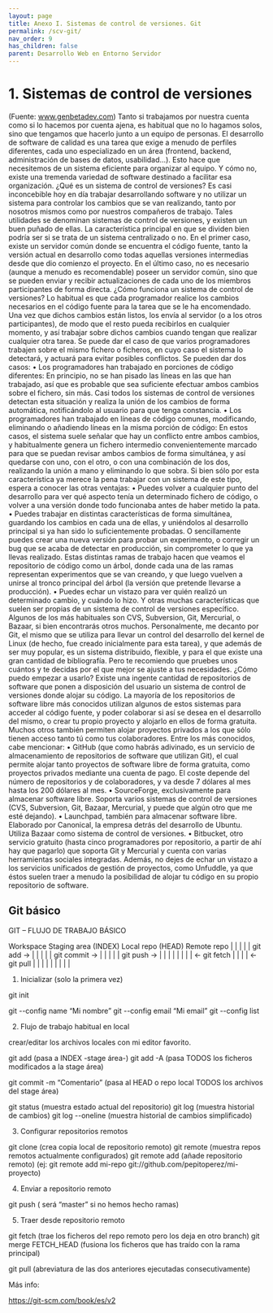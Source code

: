 ```yaml
---
layout: page
title: Anexo I. Sistemas de control de versiones. Git
permalink: /scv-git/
nav_order: 9
has_children: false
parent: Desarrollo Web en Entorno Servidor
---
```

# 1. Sistemas de control de versiones
(Fuente: www.genbetadev.com)
Tanto si trabajamos por nuestra cuenta como si lo hacemos por cuenta ajena, es habitual que no lo hagamos solos, sino que tengamos que hacerlo junto a un equipo de personas. El desarrollo de software de calidad es una tarea que exige a menudo de perfiles diferentes, cada uno especializado en un área (frontend, backend, administración de bases de datos, usabilidad…). Esto hace que necesitemos de un sistema eficiente para organizar al equipo. Y cómo no, existe una tremenda variedad de software destinado a facilitar esa organización.
¿Qué es un sistema de control de versiones?
Es casi inconcebible hoy en día trabajar desarrollando software y no utilizar un sistema para controlar los cambios que se van realizando, tanto por nosotros mismos como por nuestros compañeros de trabajo. Tales utilidades se denominan sistemas de control de versiones, y existen un buen puñado de ellas. La característica principal en que se dividen bien podría ser si se trata de un sistema centralizado o no. En el primer caso, existe un servidor común donde se encuentra el código fuente, tanto la versión actual en desarrollo como todas aquellas versiones intermedias desde que dio comienzo el proyecto. En el último caso, no es necesario (aunque a menudo es recomendable) poseer un servidor común, sino que se pueden enviar y recibir actualizaciones de cada uno de los miembros participantes de forma directa.
¿Cómo funciona un sistema de control de versiones?
Lo habitual es que cada programador realice los cambios necesarios en el código fuente para la tarea que se le ha encomendado. Una vez que dichos cambios están listos, los envía al servidor (o a los otros participantes), de modo que el resto pueda recibirlos en cualquier momento, y así trabajar sobre dichos cambios cuando tengan que realizar cualquier otra tarea. Se puede dar el caso de que varios programadores trabajen sobre el mismo fichero o ficheros, en cuyo caso el sistema lo detectará, y actuará para evitar posibles conflictos. Se pueden dar dos casos:
    • Los programadores han trabajado en porciones de código diferentes: En principio, no se han pisado las líneas en las que han trabajado, así que es probable que sea suficiente efectuar ambos cambios sobre el fichero, sin más. Casi todos los sistemas de control de versiones detectan esta situación y realiza la unión de los cambios de forma automática, notificándolo al usuario para que tenga constancia. 
    • Los programadores han trabajado en líneas de código comunes, modificando, eliminando o añadiendo líneas en la misma porción de código: En estos casos, el sistema suele señalar que hay un conflicto entre ambos cambios, y habitualmente genera un fichero intermedio convenientemente marcado para que se puedan revisar ambos cambios de forma simultánea, y así quedarse con uno, con el otro, o con una combinación de los dos, realizando la unión a mano y eliminando lo que sobra. 
Si bien sólo por esta característica ya merece la pena trabajar con un sistema de este tipo, espera a conocer las otras ventajas:
    • Puedes volver a cualquier punto del desarrollo para ver qué aspecto tenía un determinado fichero de código, o volver a una versión donde todo funcionaba antes de haber metido la pata. 
    • Puedes trabajar en distintas características de forma simultánea, guardando los cambios en cada una de ellas, y uniéndolos al desarrollo principal si ya han sido lo suficientemente probadas. O sencillamente puedes crear una nueva versión para probar un experimento, o corregir un bug que se acaba de detectar en producción, sin comprometer lo que ya llevas realizado. Estas distintas ramas de trabajo hacen que veamos el repositorio de código como un árbol, donde cada una de las ramas representan experimentos que se van creando, y que luego vuelven a unirse al tronco principal del árbol (la versión que pretende llevarse a producción). 
    • Puedes echar un vistazo para ver quién realizó un determinado cambio, y cuándo lo hizo. 
Y otras muchas características que suelen ser propias de un sistema de control de versiones específico.
Algunos de los más habituales son CVS, Subversion, Git, Mercurial, o Bazaar, si bien encontrarás otros muchos. Personalmente, me decanto por Git, el mismo que se utiliza para llevar un control del desarrollo del kernel de Linux (de hecho, fue creado inicialmente para esta tarea), y que además de ser muy popular, es un sistema distribuido, flexible, y para el que existe una gran cantidad de bibliografía. Pero te recomiendo que pruebes unos cuántos y te decidas por el que mejor se ajuste a tus necesidades.
¿Cómo puedo empezar a usarlo?
Existe una ingente cantidad de repositorios de software que ponen a disposición del usuario un sistema de control de versiones donde alojar su código. La mayoría de los repositorios de software libre más conocidos utilizan algunos de estos sistemas para acceder al código fuente, y poder colaborar si así se desea en el desarrollo del mismo, o crear tu propio proyecto y alojarlo en ellos de forma gratuita. Muchos otros también permiten alojar proyectos privados a los que sólo tienen acceso tanto tú como tus colaboradores.
Entre los más conocidos, cabe mencionar:
    • GitHub (que como habrás adivinado, es un servicio de almacenamiento de repositorios de software que utilizan Git), el cual permite alojar tanto proyectos de software libre de forma gratuita, como proyectos privados mediante una cuenta de pago. El coste depende del número de repositorios y de colaboradores, y va desde 7 dólares al mes hasta los 200 dólares al mes. 
    • SourceForge, exclusivamente para almacenar software libre. Soporta varios sistemas de control de versiones (CVS, Subversion, Git, Bazaar, Mercurial, y puede que algún otro que me esté dejando). 
    • Launchpad, también para almacenar software libre. Elaborado por Canonical, la empresa detrás del desarrollo de Ubuntu. Utiliza Bazaar como sistema de control de versiones. 
    • Bitbucket, otro servicio gratuito (hasta cinco programadores por repositorio, a partir de ahí hay que pagarlo) que soporta Git y Mercurial y cuenta con varias herramientas sociales integradas. 
Además, no dejes de echar un vistazo a los servicios unificados de gestión de proyectos, como Unfuddle, ya que éstos suelen traer a menudo la posibilidad de alojar tu código en su propio repositorio de software.

## Git básico

GIT – FLUJO DE TRABAJO BÁSICO


Workspace   Staging area (INDEX)  Local repo (HEAD)   Remote repo
    |             |                     |                  |
    | git add →   |                     |                  |
    |             |    git commit →     |                  |
    |             |                     |    git push →    |
    |             |                     |                  |
    |             |                     |   ← git fetch    |
    |             |                     |   ← git pull     |
    |             |                     |                  |
    |             |                     |                  |




1. Inicializar (solo la primera vez)

git init

git --config name “Mi nombre”
git --config email “Mi email”
git --config list

2. Flujo de trabajo habitual en local

crear/editar los archivos locales con mi editor favorito.

git add <file> (pasa <file> a INDEX -stage área-)
git add -A (pasa TODOS los ficheros modificados a la stage área)

git commit -m “Comentario” (pasa al HEAD o repo local TODOS los archivos del stage área)

git status (muestra estado actual del repositorio)
git log (muestra historial de cambios)
git log --oneline (muestra historial de cambios simplificado)

3. Configurar repositorios remotos

git clone <url-de-repositorio> (crea copia local de repositorio remoto)
git remote (muestra repos remotos actualmente configurados)
git remote add <nombre> <url-del-repositorio> (añade repositorio remoto)
(ej: git remote add mi-repo git://github.com/pepitoperez/mi-proyecto)



4. Enviar a repositorio remoto

git push <nombre-repo-remoto> <rama>  (<rama> será “master” si no hemos hecho ramas)


5. Traer desde repositorio remoto

git fetch <nombre-repo-remoto> (trae los ficheros del repo remoto pero los deja en otro branch)
git merge FETCH_HEAD (fusiona los ficheros que has traído con la rama principal)

git pull (abreviatura de las dos anteriores ejecutadas consecutivamente)



Más info:

https://git-scm.com/book/es/v2






